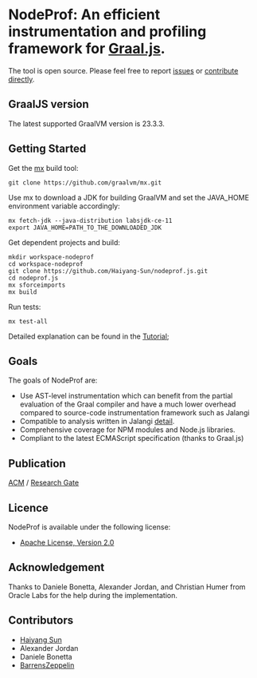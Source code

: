 # NodeProf: An efficient instrumentation and profiling framework for [Graal.js](https://github.com/graalvm/graaljs).
The tool is open source. 
Please feel free to report [issues](https://github.com/Haiyang-Sun/nodeprof.js/issues) or [contribute directly](https://github.com/Haiyang-Sun/nodeprof.js/pulls).

## GraalJS version
The latest supported GraalVM version is 23.3.3.

## Getting Started
Get the [mx](https://github.com/graalvm/mx) build tool:

```
git clone https://github.com/graalvm/mx.git
```

Use mx to download a JDK for building GraalVM and set the JAVA_HOME environment variable accordingly:

```
mx fetch-jdk --java-distribution labsjdk-ce-11
export JAVA_HOME=PATH_TO_THE_DOWNLOADED_JDK
```

Get dependent projects and build:

```
mkdir workspace-nodeprof
cd workspace-nodeprof
git clone https://github.com/Haiyang-Sun/nodeprof.js.git
cd nodeprof.js
mx sforceimports
mx build
```

Run tests:
```
mx test-all
```

Detailed explanation can be found in the [Tutorial](https://github.com/Haiyang-Sun/nodeprof.js/blob/master/Tutorial.md);

## Goals
The goals of NodeProf are:

* Use AST-level instrumentation which can benefit from the partial evaluation of the Graal compiler and have a much lower overhead compared to source-code instrumentation framework such as Jalangi
* Compatible to analysis written in Jalangi [detail](https://github.com/Haiyang-Sun/nodeprof.js/blob/master/Difference.md).
* Comprehensive coverage for NPM modules and Node.js libraries.
* Compliant to the latest ECMAScript specification (thanks to Graal.js)

## Publication

[ACM](https://dl.acm.org/doi/10.1145/3178372.3179527) / [Research Gate](https://www.researchgate.net/publication/323329222_Efficient_dynamic_analysis_for_Nodejs)

## Licence

NodeProf is available under the following license:

* [Apache License, Version 2.0](http://www.apache.org/licenses/LICENSE-2.0)

## Acknowledgement

Thanks to Daniele Bonetta, Alexander Jordan, and Christian Humer from Oracle Labs for the help during the implementation.

## Contributors
- [Haiyang Sun](https://github.com/Haiyang-Sun)
- Alexander Jordan
- Daniele Bonetta
- [BarrensZeppelin](https://github.com/BarrensZeppelin)
